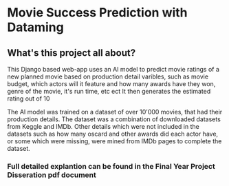 # Movie Success Prediction with Dataming

## What's this project all about?
This Django based web-app uses an AI model to predict movie ratings of a new planned movie based on production detail varibles, such as movie budget, which actors will it feature and how many awards have they won, genre of the movie, it's run time, etc ect
It then generates the estimated rating out of 10

The AI model was trained on a dataset of over 10'000 movies, that had their production details. The dataset was a combination of downloaded datasets from Keggle and IMDb. Other details which were not included in the datasets such as how many oscard and other awards did each actor have, or some which were missing, were mined from IMDb pages to complete the dataset.

### Full detailed explantion can be found in the Final Year Project Disseration pdf document
